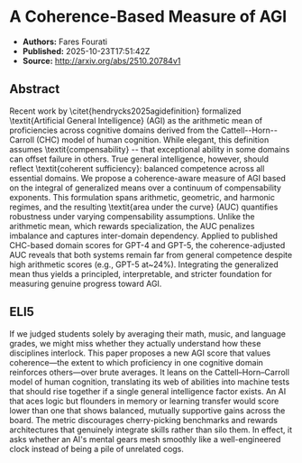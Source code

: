 # A Coherence-Based Measure of AGI

- **Authors:** Fares Fourati
- **Published:** 2025-10-23T17:51:42Z
- **Source:** http://arxiv.org/abs/2510.20784v1

## Abstract
Recent work by \citet{hendrycks2025agidefinition} formalized
\textit{Artificial General Intelligence} (AGI) as the arithmetic mean of
proficiencies across cognitive domains derived from the Cattell--Horn--Carroll
(CHC) model of human cognition. While elegant, this definition assumes
\textit{compensability} -- that exceptional ability in some domains can offset
failure in others. True general intelligence, however, should reflect
\textit{coherent sufficiency}: balanced competence across all essential
domains. We propose a coherence-aware measure of AGI based on the integral of
generalized means over a continuum of compensability exponents. This
formulation spans arithmetic, geometric, and harmonic regimes, and the
resulting \textit{area under the curve} (AUC) quantifies robustness under
varying compensability assumptions. Unlike the arithmetic mean, which rewards
specialization, the AUC penalizes imbalance and captures inter-domain
dependency. Applied to published CHC-based domain scores for GPT-4 and GPT-5,
the coherence-adjusted AUC reveals that both systems remain far from general
competence despite high arithmetic scores (e.g., GPT-5 at~24\%). Integrating
the generalized mean thus yields a principled, interpretable, and stricter
foundation for measuring genuine progress toward AGI.

## ELI5
If we judged students solely by averaging their math, music, and language grades, we might miss whether they actually understand how these disciplines interlock. This paper proposes a new AGI score that values coherence—the extent to which proficiency in one cognitive domain reinforces others—over brute averages. It leans on the Cattell–Horn–Carroll model of human cognition, translating its web of abilities into machine tests that should rise together if a single general intelligence factor exists. An AI that aces logic but flounders in memory or learning transfer would score lower than one that shows balanced, mutually supportive gains across the board. The metric discourages cherry-picking benchmarks and rewards architectures that genuinely integrate skills rather than silo them. In effect, it asks whether an AI's mental gears mesh smoothly like a well-engineered clock instead of being a pile of unrelated cogs.
